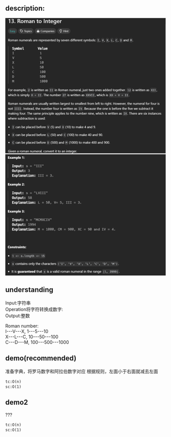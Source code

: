 ## description:

![q.png](assets/q.png)
![a.png](assets/a.png)

## understanding

Input:字符串<br>
Operation将字符转换成数字:<br>
Output:整数

Roman number:<br>
I---V---X, 1---5---10<br>
X---L---C, 10---50---100<br>
C---D---M, 100---500---1000

## demo(recommended)

准备字典，将罗马数字和阿拉伯数字对应
根据规则，左面小于右面就减去左面

```
tc:O(n)
sc:O(1)
```

## demo2

???

```
tc:O(n)
sc:O(1)
```